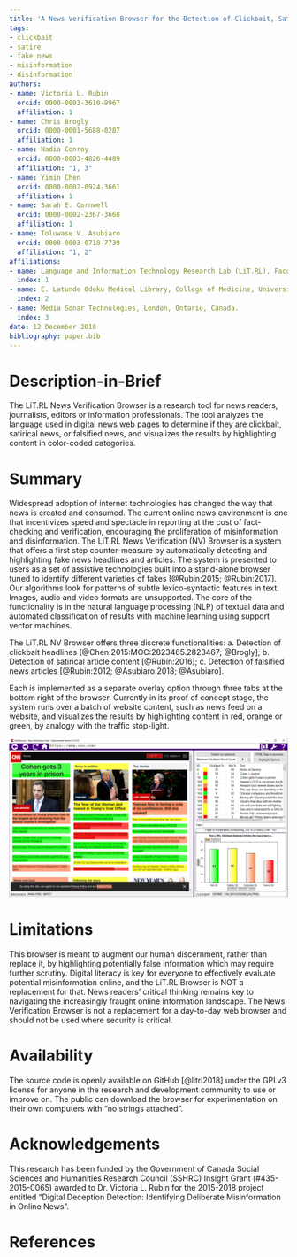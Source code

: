 ```yaml
---
title: 'A News Verification Browser for the Detection of Clickbait, Satire, and Falsified News'
tags:
- clickbait
- satire
- fake news
- misinformation
- disinformation
authors:
- name: Victoria L. Rubin
  orcid: 0000-0003-3610-9967
  affiliation: 1
- name: Chris Brogly
  orcid: 0000-0001-5688-0287
  affiliation: 1
- name: Nadia Conroy
  orcid: 0000-0003-4826-4489
  affiliation: "1, 3"
- name: Yimin Chen
  orcid: 0000-0002-0924-3661
  affiliation: 1
- name: Sarah E. Cornwell
  orcid: 0000-0002-2367-3668
  affiliation: 1
- name: Toluwase V. Asubiaro    
  orcid: 0000-0003-0718-7739
  affiliation: "1, 2"
affiliations: 
- name: Language and Information Technology Research Lab (LiT.RL), Faculty of Information and Media Studies, The University of Western Ontario, London, Ontario, Canada.
  index: 1
- name: E. Latunde Odeku Medical Library, College of Medicine, University of Ibadan, Ibadan, Nigeria
  index: 2 
- name: Media Sonar Technologies, London, Ontario, Canada.
  index: 3
date: 12 December 2018
bibliography: paper.bib
---
```


# Description-in-Brief
The LiT.RL News Verification Browser is a research tool for news readers, journalists, editors or information professionals. The tool analyzes the language used in digital news web pages to determine if they are clickbait, satirical news, or falsified news, and visualizes the results by highlighting content in color-coded categories.

# Summary
Widespread adoption of internet technologies has changed the way that news is created and consumed. The current online news environment is one that incentivizes speed and spectacle in reporting at the cost of fact-checking and verification, encouraging the proliferation of misinformation and disinformation. The LiT.RL News Verification (NV) Browser is a system that offers a first step counter-measure by automatically detecting and highlighting fake news headlines and articles. The system is presented to users as a set of assistive technologies built into a stand-alone browser tuned to identify different varieties of fakes [@Rubin:2015; @Rubin:2017]. Our algorithms look for patterns of subtle lexico-syntactic features in text. Images, audio and video formats are unsupported. The core of the functionality is in the natural language processing (NLP) of textual data and automated classification of results with machine learning using support vector machines.

The LiT.RL NV Browser offers three discrete functionalities:
a.	Detection of clickbait headlines [@Chen:2015:MOC:2823465.2823467; @Brogly];
b.	Detection of satirical article content [@Rubin:2016];
c.	Detection of falsified news articles [@Rubin:2012; @Asubiaro:2018; @Asubiaro].

Each is implemented as a separate overlay option through three tabs at the bottom right of the browser. Currently in its proof of concept stage, the system runs over a batch of website content, such as news feed on a website, and visualizes the results by highlighting content in red, orange or green, by analogy with the traffic stop-light.
 
![Figure 1: Screenshot of LiT.RL News Verification Browser clickbait detection on the CNN homepage (December 12, 2018)](figure.png)

# Limitations
This browser is meant to augment our human discernment, rather than replace it, by highlighting potentially false information which may require further scrutiny. Digital literacy is key for everyone to effectively evaluate potential misinformation online, and the LiT.RL Browser is NOT a replacement for that. News readers’ critical thinking remains key to navigating the increasingly fraught online information landscape. The News Verification Browser is not a replacement for a day-to-day web browser and should not be used where security is critical. 

# Availability
 The source code is openly available on GitHub [@litrl2018] under the GPLv3 license for anyone in the research and development community to use or improve on. The public can download the browser for experimentation on their own computers with “no strings attached”. 

# Acknowledgements
This research has been funded by the Government of Canada Social Sciences and Humanities Research Council (SSHRC) Insight Grant (#435-2015-0065) awarded to Dr. Victoria L. Rubin for the 2015-2018 project entitled “Digital Deception Detection: Identifying Deliberate Misinformation in Online News”.

# References
